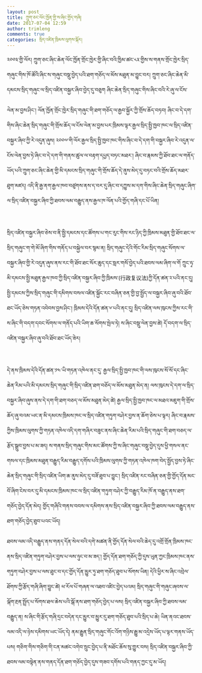 ```yaml
---
layout: post
title: ཀྲུག་ཅང་ལོང་ཁྱོན་གྱི་ས་ཞིང་གྱོད་གཞི།
date: 2017-07-04 12:59
author: trimleng
comments: true
categories: སྲིད་འཛིན་ཁྲིམས་ལུགས་སྐོར།
---
```

༢༠༠༣་གྱི་ལོར། ཀྲུག་ཅང་ཞིང་ཆེན་ལོང་ཁྱོན་གྲོང་ཁྱེར་གྱི་ཞིང་བའི་ཁྱིམ་ཚང་༨༣་གྱིས་ས་གནས་གྲོང་ཁྱེར་སྲིད་གཞུང་གིས་ཁོ་ཚོའི་ཞིང་ས་གཞུང་བསྡུ་བྱེད་པའི་ཐག་གཅོད་ལ་མོས་མཐུན་མ་བྱུང་བར། ཀྲུག་ཅང་ཞིང་ཆེན་མི་དམངས་སྲིད་གཞུང་ལ་སྲིད་འཛིན་བསྐྱར་ཞིབ་བྱེད་དུ་བཅུག ཞིང་ཆེན་སྲིད་གཞུང་གིས་ཞིང་བའི་རེ་ཞུ་ལ་ངོས་

<!--more-->

ལེན་མ་བྱས་ཤིང་། ལོན་ཁྱོན་གྲོང་ཁྱེར་སྲིད་གཞུང་གི་ཐག་གཅོད་ལ་རྒྱབ་སྐྱོར་ཀྱི་གྲོས་ཆོད་བཏབ། ཞིང་བ་དེ་དག་གིས་ཞིང་ཆེན་སྲིད་གཞུང་གི་གྲོས་ཆོད་ལ་ངོས་ལེན་མ་བྱས་པར་ཁྲིམས་ལྟར་རྒྱལ་སྲིད་སྤྱི་ཁྱབ་ཁང་ལ་སྲིད་འཛིན་བསྐྱར་ཞིབ་ཀྱི་རེ་འདུན་ཞུས། ༢༠༠༧་གི་ལོར་རྒྱལ་སྲིད་སྤྱི་ཁྱབ་ཁང་གིས་ཞིང་བ་དེ་དག་གི་བསྐྱར་ཞིབ་རེ་འདུན་ལ་ངོས་ལེན་བྱས་ཏེ་ཞིང་བ་དེ་དག་གི་གནས་ཚུལ་ལ་བརྟག་དཔྱད་བཏང་མཐར་། ཞིང་བ་རྣམས་ཀྱི་ཐོབ་ཐང་ལ་གནོད་ཡོད་པའི་ཀྲུག་ཅང་ཞིང་ཆེན་གྱི་མི་དམངས་སྲིད་གཞུང་གི་གྲོས་ཆོད་དེ་ནུས་མེད་དུ་བཏང་བའི་གྲོས་ཆོད་མཐར་ཐུག་མཛད། འདི་ནི་རྒྱ་ནག་རྒྱལ་ཁབ་བཙུགས་ནས་ད་བར་དུ་ཞིང་བ་དཀྱུས་མ་དག་གིས་ཞིང་ཆེན་སྲིད་གཞུང་ཞིག་ལ་སྲིད་འཛིན་བསྐྱར་ཞིབ་ཀྱི་ཐབས་ལམ་བརྒྱུད་ནས་རྒྱལ་ཁ་ལོན་པའི་གྱོད་གཞི་དང་པོ་ཡིན།

&nbsp;

སྲིད་འཛིན་བསྐྱར་ཞིབ་ཅེས་བ་ནི་སྤྱི་དམངས་དང་ཚོགས་པ་གང་རུང་གིས་རང་ཉིད་ཀྱི་ཁྲིམས་མཐུན་གྱི་ཐོབ་ཐང་ལ་སྲིད་གཞུང་ག་གེ་མོ་ཞིག་གིས་གནོད་པ་བསྐྱེལ་བར་སྙམ་ན། སྲིད་གཞུང་དེའི་གོང་རིམ་སྲིད་གཞུང་སོགས་ལ་བསྐྱར་ཞིབ་གྱི་རེ་འདུན་ཞུས་ནས་རང་གི་ཐོབ་ཐང་སོར་ཆུད་དང་སླར་གསོ་བྱེད་པའི་ཐབས་ལམ་ཞིག་ལ་གོ ཀྲུང་ཧྭ་མི་དམངས་སྤྱི་མཐུན་རྒྱལ་ཁབ་ཀྱི་སྲིད་འཛིན་བསྐྱར་ཞིབ་ཀྱི་ཁྲིམས་(行政复议法)ཀྱི་དོན་ཚན་༢་པའི་ནང་དུ། སྤྱི་དམངས་ཀྱིས་སྲིད་གཞུང་གི་དམིགས་བསལ་འཛིན་སྐྱོང་རང་བཞིན་ཅན་གྱི་བྱ་སྤྱོད་ལ་བསྐྱར་ཞིབ་ཞུ་བའི་ཐོབ་ཐང་ཡོད་ཅེས་གཏན་འབེབས་བྱས་ཤིང་། ཁྲིམས་དེའི་དོན་ཚན་༦་པའི་ནང་དུ། སྲིད་འཛིན་ལས་ཁུངས་ཀྱིས་རང་གི་ས་ཞིང་གི་བདག་དབང་སོགས་ལ་གནོད་པའི་ཡིག་ཆ་སོགས་སྤེལ་ཏེ། ས་ཞིང་བསྡུ་ལེན་བྱས་ཚེ། དོ་བདག་ལ་སྲིད་འཛིན་བསྐྱར་ཞིབ་ཞུ་བའི་ཐོབ་ཐང་ཡོད་ཟེར།

&nbsp;

དེ་ནས་ཁྲིམས་དེའི་དོན་ཚན་༡༤་ཡི་གཏན་འཁེལ་ནང་དུ་ རྒྱལ་སྲིད་སྤྱི་ཁྱབ་ཁང་གི་ལས་ཁུངས་སོ་སོ་དང་ཞིང་ཆེན་རིམ་པའི་མི་དམངས་སྲིད་གཞུང་གི་སྲིད་འཛིན་ཐག་བཅོད་ལ་མོས་མཐུན་མེད་ན། ལས་ཁུངས་དེ་དག་ལ་སྲིད་བསྐྱར་ཞིབ་ཞུས་ནས་དེ་དག་གི་ཐག་བཅད་ལ་མོས་མཐུན་མེད་ཚེ། རྒྱལ་སྲིད་སྤྱི་ཁྱབ་ཁང་ལ་མཐའ་མཇུག་གི་གྲོས་ཆོད་ཞུ་བའམ་ཡང་ན་མི་དམངས་ཁྲིམས་ཁང་ལ་སྲིད་འཛིན་གཏུག་བཤེར་བྱས་ན་ཆོག་ཅེས་པ་ལྟར། ཞིང་བ་རྣམས་ཀྱིས་ཁྲིམས་ལུགས་ཀྱི་གཏན་འཁེལ་འདི་དག་གཞིར་བཟུང་ནས་ཞིང་ཆེན་རིམ་པའི་སྲིད་གཞུང་གི་ཐག་བཅད་ལ་རྩོད་སྒྲུབ་བྱས་པ་མ་ཟད། ས་གནས་སྲིད་གཞུང་གིས་མང་ཚོགས་ཀྱི་ས་ཞིང་གཞུང་བསྡུ་བྱེད་དུས་ཕྱི་གསལ་ནང་གསལ་དང་ཁྲིམས་མཐུན་བརྒྱུད་རིམ་བརྒྱུད་དགོས་པའི་ཁྲིམས་ལུགས་ཀྱི་གཏན་འཁེལ་ཁག་བེད་སྤྱོད་བྱས་ཏེ་ཞིང་ཆེན་སྲིད་གཞུང་གི་སྲིད་འཛིན་ཡིག་ཆ་ནུས་མེད་དུ་བཟོ་ཐུབ་པ་བྱུང་། སྲིད་འཛིན་རང་བཞིན་ཅན་གྱི་གྱོད་དོན་མང་བོ་ཞིག་ངེས་བར་དུ་མི་དམངས་ཁྲིམས་ཁང་ལ་སྲིད་འཛིན་གཏུག་བཤེར་ཀྱི་བརྒྱུད་རིམ་ཁོ་ན་བརྒྱུད་ནས་ཐག་གཅོད་བྱེད་དོན་མེད། གྱོད་གཞིའི་གནས་བབས་ལ་དམིགས་ནས་སྲིད་འཛིན་བསྐྱར་ཞིབ་ཀྱི་ཐབས་ལམ་བརྒྱུད་ནས་ཐག་གཅོད་བྱེད་ཐུབ་པའང་ཡོད།

ཐབས་ལམ་འདི་བརྒྱུད་ནས་གནད་དོན་སེལ་བའི་དགེ་མཚན་ནི་གྱོད་དོན་སེལ་བའི་ཆེད་དུ་འགྲོ་གྲོན་ཁྲིམས་ཁང་ནས་སྲིད་འཛིན་གཏུག་བཤེར་བྱས་པ་ལས་ཉུང་བ་མ་ཟད་། གྱོད་དོན་ཐག་གཅོད་ཀྱི་དུས་ཡུན་ཀྱང་ཁྲིམས་ཁང་ནས་གཏུག་བཤེར་བྱས་པ་ལས་ཐུང་བ་དང་གྱོད་དོན་མྱུར་ཏུ་ཐག་གཅོད་ཐུབ་པ་སོགས་ཡིན། དེའི་ཕྱིར་ས་ཞིང་འབྲེལ་ཐོགས་ཀྱི་རྩོད་གཞི་ཞིག་བྱུང་ཚེ། ཕ་རོལ་པོ་གཞན་ལ་འཐབ་འཛིང་བྱེད་པའམ། སྲིད་གཞུང་གི་གཞུང་ཞབས་ལ་ལྐོག་རྔན་སྤྲོད་པ་སོགས་ཐལ་ཆེས་པའི་སྒོ་ནས་ཐག་གཅོད་བྱེད་པ་ལས། སྲིད་འཛིན་བསྐྱར་ཞིབ་ཀྱི་ཐབས་ལམ་བརྒྱུད་ན། ས་ཞིང་གི་རྩོད་གཞི་དྲང་བདེན་དང་མྱུར་བ་མྱུར་དུ་ཐག་གཅོད་ཐུབ་པའི་སྲིད་པ་ཆེ། ཡིན་ནའང་ཐབས་ལམ་འདི་ལ་ཉེས་དམིགས་ཡང་ཡོད་དེ། ནམ་རྒྱུན་སྲིད་གཞུང་གོང་འོག་གཉིས་རྒྱུ་མ་འདྲེས་ཡོད་པ་ལྟར་གནས་ཡོད་པས། གཅིག་གིས་གཅིག་གི་ངན་མཚང་འགེབ་སྲུང་བྱེད་པ་ནི་མཐོང་ཆོས་སུ་གྱུར་བས། སྲིད་འཛིན་བསྐྱར་ཞིབ་ཀྱི་ཐབས་ལམ་བསྟེན་ནས་གནད་དོན་ཐག་གཅོད་བྱེད་དུས་གཟབ་དགོས་པའི་གནད་ཀྱང་དུ་མ་ཡོད།
